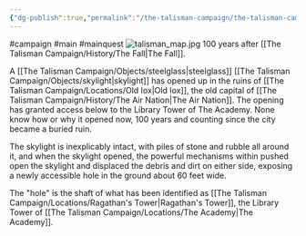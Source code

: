 ```yaml
---
{"dg-publish":true,"permalink":"/the-talisman-campaign/the-talisman-campaign-summary/","tags":["gardenEntry"],"noteIcon":""}
---
```


#campaign #main #mainquest
![talisman_map.jpg](/img/user/The%20Talisman%20Campaign/talisman_map.jpg)
100 years after [[The Talisman Campaign/History/The Fall\|The Fall]].

A [[The Talisman Campaign/Objects/steelglass\|steelglass]] [[The Talisman Campaign/Objects/skylight\|skylight]] has opened up in the ruins of [[The Talisman Campaign/Locations/Old Iox\|Old Iox]], the old capital of [[The Talisman Campaign/History/The Air Nation\|The Air Nation]]. The opening has granted access below to the Library Tower of The Academy. None know how or why it opened now, 100 years and counting since the city became a buried ruin.

The skylight is inexplicably intact, with piles of stone and rubble all around it, and when the skylight opened, the powerful mechanisms within pushed open the skylight and displaced the debris and dirt on either side, exposing a newly accessible hole in the ground about 60 feet wide.

The "hole" is the shaft of what has been identified as [[The Talisman Campaign/Locations/Ragathan's Tower\|Ragathan's Tower]], the Library Tower of [[The Talisman Campaign/Locations/The Academy\|The Academy]]. 